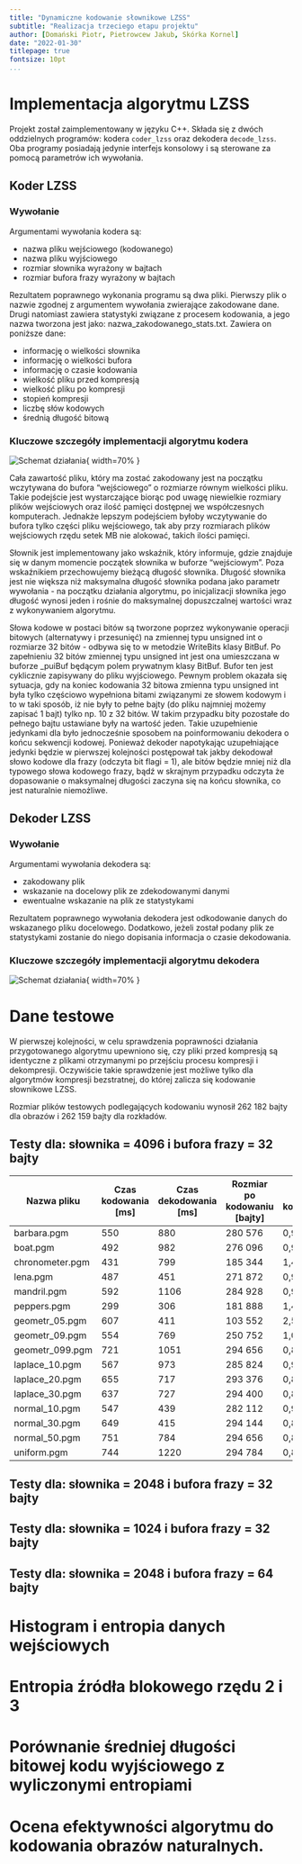 ```yaml
---
title: "Dynamiczne kodowanie słownikowe LZSS"
subtitle: "Realizacja trzeciego etapu projektu"
author: [Domański Piotr, Pietrowcew Jakub, Skórka Kornel]
date: "2022-01-30"
titlepage: true
fontsize: 10pt
...
```


# Implementacja algorytmu LZSS

Projekt został zaimplementowany w języku C++. Składa się z dwóch oddzielnych programów: kodera `coder_lzss` oraz dekodera `decode_lzss`. Oba programy posiadają jedynie interfejs konsolowy i są sterowane za pomocą parametrów ich wywołania.

## Koder LZSS

### Wywołanie

Argumentami wywołania kodera są:

- nazwa pliku wejściowego (kodowanego)
- nazwa pliku wyjściowego
- rozmiar słownika wyrażony w bajtach
- rozmiar bufora frazy wyrażony w bajtach

Rezultatem poprawnego wykonania programu są dwa pliki. Pierwszy plik o nazwie zgodnej z argumentem wywołania zwierające zakodowane dane. Drugi natomiast zawiera statystyki związane z procesem kodowania, a jego nazwa tworzona jest jako: nazwa_zakodowanego_stats.txt. Zawiera on poniższe dane:

- informację o wielkości słownika
- informację o wielkości bufora
- informację o czasie kodowania
- wielkość pliku przed kompresją
- wielkość pliku po kompresji
- stopień kompresji
- liczbę słów kodowych
- średnią długość bitową

### Kluczowe szczegóły implementacji algorytmu kodera

![Schemat działania](encoding_diagram.png){ width=70% }

Cała zawartość pliku, który ma zostać zakodowany jest na początku wczytywana do bufora “wejściowego” o rozmiarze równym wielkości pliku. Takie podejście jest wystarczające biorąc pod uwagę niewielkie rozmiary plików wejściowych oraz ilość pamięci dostępnej we współczesnych komputerach. Jednakże lepszym podejściem byłoby wczytywanie do bufora tylko części pliku wejściowego, tak aby przy rozmiarach plików wejściowych rzędu setek MB nie alokować, takich ilości pamięci.

Słownik jest implementowany jako wskaźnik, który informuje, gdzie znajduje się w danym momencie początek słownika w buforze “wejściowym”. Poza wskaźnikiem przechowujemy bieżącą długość słownika. Długość słownika jest nie większa niż maksymalna długość słownika podana jako parametr wywołania - na początku działania algorytmu, po inicjalizacji słownika jego długość wynosi jeden i rośnie do maksymalnej dopuszczalnej wartości wraz z wykonywaniem algorytmu.

Słowa kodowe w postaci bitów są tworzone poprzez wykonywanie operacji bitowych (alternatywy i przesunięć) na zmiennej typu unsigned int o rozmiarze 32 bitów - odbywa się to w metodzie WriteBits klasy BitBuf. Po zapełnieniu 32 bitów zmiennej typu unsigned int jest ona umieszczana w buforze \_puiBuf będącym polem prywatnym klasy BitBuf. Bufor ten jest cyklicznie zapisywany do pliku wyjściowego. Pewnym problem okazała się sytuacja, gdy na koniec kodowania 32 bitowa zmienna typu unsigned int była tylko częściowo wypełniona bitami związanymi ze słowem kodowym i to w taki sposób, iż nie były to pełne bajty (do pliku najmniej możemy zapisać 1 bajt) tylko np. 10 z 32 bitów. W takim przypadku bity pozostałe do pełnego bajtu ustawiane były na wartość jeden. Takie uzupełnienie jedynkami dla było jednocześnie sposobem na poinformowaniu dekodera o końcu sekwencji kodowej. Ponieważ dekoder napotykając uzupełniające jedynki będzie w pierwszej kolejności postępował tak jakby dekodował słowo kodowe dla frazy (odczyta bit flagi = 1), ale bitów będzie mniej niż dla typowego słowa kodowego frazy, bądź w skrajnym przypadku odczyta że dopasowanie o maksymalnej długości zaczyna się na końcu słownika, co jest naturalnie niemożliwe. 

## Dekoder LZSS

### Wywołanie

Argumentami wywołania dekodera są:

- zakodowany plik
- wskazanie na docelowy plik ze zdekodowanymi danymi
- ewentualne wskazanie na plik ze statystykami

Rezultatem poprawnego wywołania dekodera jest odkodowanie danych do wskazanego pliku docelowego. Dodatkowo, jeżeli został podany plik ze statystykami zostanie do niego dopisania informacja o czasie dekodowania.

### Kluczowe szczegóły implementacji algorytmu dekodera

![Schemat działania](decoding_diagram.png){ width=70% }

# Dane testowe

W pierwszej kolejności, w celu sprawdzenia poprawności działania przygotowanego algorytmu upewniono się, czy pliki przed kompresją są identyczne z plikami otrzymanymi po przejściu procesu kompresji i dekompresji. Oczywiście takie sprawdzenie jest możliwe tylko dla algorytmów kompresji bezstratnej, do której zalicza się kodowanie słownikowe LZSS.

Rozmiar plików testowych podlegających kodowaniu wynosił 262 182 bajty dla obrazów i 262 159 bajty dla rozkładów.

## Testy dla: słownika = 4096 i bufora frazy = 32 bajty

| Nazwa pliku     | Czas kodowania [ms] | Czas dekodowania [ms] | Rozmiar po kodowaniu [bajty] | Wsp. kompresji | Liczba słów kodowych | Średnia długość bitowa |
|-----------------|----------|---------|-----------|-------|----------|----------|
| barbara.pgm     | 550      | 880     | 280 576   | 0,93  | 178 892  | 12,5473  |
| boat.pgm        | 492      | 982     | 276 096   | 0,95  | 156 878  | 14,0795  |
| chronometer.pgm | 431      | 799     | 185 344   | 1,41  | 111 105  | 13,3455  |
| lena.pgm        | 487      | 451     | 271 872   | 0,96  | 155 514  | 13,9857  |
| mandril.pgm     | 592      | 1106    | 284 928   | 0,92  | 175 942  | 12,9555  |
| peppers.pgm     | 299      | 306     | 181 888   | 1,44  | 89 507   | 16,2569  |
| geometr_05.pgm  | 607      | 411     | 103 552   | 2,53  | 46 405   | 17,8519  |
| geometr_09.pgm  | 554      | 769     | 250 752   | 1,05  | 119 755  | 16,751   |
| geometr_099.pgm | 721      | 1051    | 294 656   | 0,89  | 233 412  | 10,0991  |
| laplace_10.pgm  | 567      | 973     | 285 824   | 0,92  | 153 096  | 14,9357  |
| laplace_20.pgm  | 655      | 717     | 293 376   | 0,89  | 191 261  | 12,2712  |
| laplace_30.pgm  | 637      | 727     | 294 400   | 0,89  | 215 992  | 10,9041  |
| normal_10.pgm   | 547      | 439     | 282 112   | 0,93  | 138 604  | 16,2831  |
| normal_30.pgm   | 649      | 415     | 294 144   | 0,89  | 205 102  | 11,4731  |
| normal_50.pgm   | 751      | 784     | 294 656   | 0,89  | 234 429  | 10,0553  |
| uniform.pgm     | 744      | 1220    | 294 784   | 0,89  | 247 271  | 9,5372   |

## Testy dla: słownika = 2048 i bufora frazy = 32 bajty
## Testy dla: słownika = 1024 i bufora frazy = 32 bajty
## Testy dla: słownika = 2048 i bufora frazy = 64 bajty

# Histogram i entropia danych wejściowych

# Entropia źródła blokowego rzędu 2 i 3

# Porównanie średniej długości bitowej kodu wyjściowego z wyliczonymi entropiami

# Ocena efektywności algorytmu do kodowania obrazów naturalnych.

